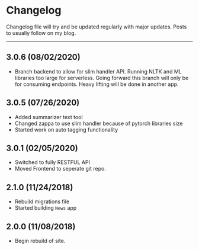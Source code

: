 
# Changelog

Changelog file will try and be updated regularly with major updates. Posts to usually follow on my blog.

---

## 3.0.6 (08/02/2020)

* Branch backend to allow for slim handler API. Running NLTK and ML libraries too large for serverless. Going forward this branch will only be for consuming endpoints. Heavy lifting will be done in another app.

## 3.0.5 (07/26/2020)

* Added summarizer text tool
* Changed zappa to use slim handler because of pytorch libraries size
* Started work on auto tagging functionality

## 3.0.1 (02/05/2020)

* Switched to fully RESTFUL API
* Moved Frontend to seperate git repo.

## 2.1.0 (11/24/2018)

* Rebuild migrations file
* Started building `News` app

## 2.0.0 (11/08/2018)

* Begin rebuild of site.
